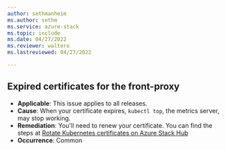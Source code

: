 ```yaml
---
author: sethmanheim
ms.author: sethm
ms.service: azure-stack
ms.topic: include
ms.date: 04/27/2022
ms.reviewer: waltero
ms.lastreviewed: 04/27/2022

---
```


## Expired certificates for the front-proxy

- **Applicable**: This issue applies to all releases.
- **Cause**: When your certificate expires, `kubectl top`, the metrics server, may stop working.
- **Remediation**: You'll need to renew your certificate. You can find the steps at [Rotate Kubernetes certificates on Azure Stack Hub](../user/kubernetes-aks-engine-rotate-certs.md)
- **Occurrence**: Common